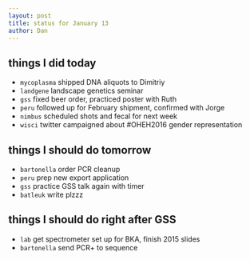 ```yaml
---
layout: post
title: status for January 13
author: Dan
---
```


## things I did today
* `mycoplasma` shipped DNA aliquots to Dimitriy
* `landgene` landscape genetics seminar
* `gss` fixed beer order, practiced poster with Ruth
* `peru` followed up for February shipment, confirmed with Jorge
* `nimbus` scheduled shots and fecal for next week
* `wisci` twitter campaigned about #OHEH2016 gender representation

## things I should do tomorrow
* `bartonella` order PCR cleanup
* `peru` prep new export application
* `gss` practice GSS talk again with timer
* `batleuk` write plzzz

## things I should do right after GSS
* `lab` get spectrometer set up for BKA, finish 2015 slides
* `bartonella` send PCR+ to sequence

<i class='fa fa-code' style='color:pink'> </i>
